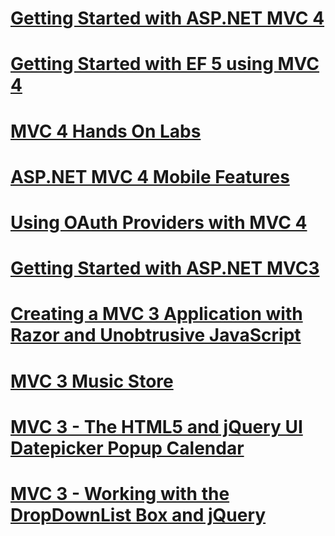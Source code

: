 # [Getting Started with ASP.NET MVC 4](getting-started-with-aspnet-mvc4/toc.md)
# [Getting Started with EF 5 using MVC 4](getting-started-with-ef-5-using-mvc-4/toc.md)
# [MVC 4 Hands On Labs](hands-on-labs/toc.md)
# [ASP.NET MVC 4 Mobile Features](aspnet-mvc-4-mobile-features.md)
# [Using OAuth Providers with MVC 4](using-oauth-providers-with-mvc.md)
# [Getting Started with ASP.NET MVC3](getting-started-with-aspnet-mvc3/toc.md)
# [Creating a MVC 3 Application with Razor and Unobtrusive JavaScript](creating-a-mvc-3-application-with-razor-and-unobtrusive-javascript.md)
# [MVC 3 Music Store](mvc-music-store/toc.md)
# [MVC 3 - The HTML5 and jQuery UI Datepicker Popup Calendar](using-the-html5-and-jquery-ui-datepicker-popup-calendar-with-aspnet-mvc/toc.md)
# [MVC 3 - Working with the DropDownList Box and jQuery](working-with-the-dropdownlist-box-and-jquery/toc.md)
